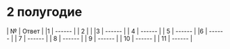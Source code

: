 # 2 полугодие
| № | Ответ |
|1 | ------ |
| 2 |  |
|3  | ------ |
| 4 | ------ |
| 5 | ------ |
|6  | ------ |
| 7 | ------ |
| 8 | ------ |
| 9 | ------ |
| 10 | ------ |
| 11 | ------ |
